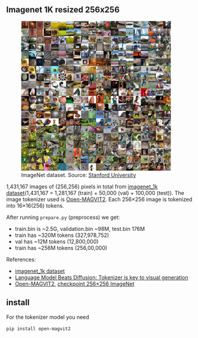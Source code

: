 ## Imagenet 1K resized 256x256

<figure>
    <img src="imagenet.jpg" alt="ImageNet dataset" width="400" />
    <figcaption>ImageNet dataset. Source: <a href="https://cs.stanford.edu/people/karpathy/cnnembed/" target="_blank">Stanford University</a></figcaption>
</figure>

1,431,167 images of (256,256) pixels in total from [imagenet_1k dataset](https://huggingface.co/datasets/evanarlian/imagenet_1k_resized_256)(1,431,167 = 1,281,167 (train) + 50,000 (val) + 100,000 (test)). The image tokenizer used is [Open-MAGVIT2](https://github.com/TencentARC/Open-MAGVIT2/tree/main). Each 256×256 image is tokenized into 16×16(256) tokens. 

After running `prepare.py` (preprocess) we get:

- train.bin is ~2.5G, validation.bin ~98M, test.bin 176M
- train has ~320M tokens (327,978,752)
- val has ~12M tokens (12,800,000)
- train has ~256M tokens (256,00,000)





References:

- [imagenet_1k dataset](https://huggingface.co/datasets/evanarlian/imagenet_1k_resized_256)
- [Language Model Beats Diffusion: Tokenizer is key to visual generation](https://magvit.cs.cmu.edu/v2/)
- [Open-MAGVIT2](https://github.com/TencentARC/Open-MAGVIT2/tree/main), [checkpoint 256×256 ImageNet](https://huggingface.co/TencentARC/Open-MAGVIT2/blob/main/imagenet_256_L.ckpt)


## install

For the tokenizer model you need

```bash
pip install open-magvit2
```